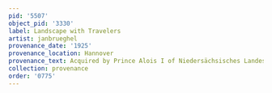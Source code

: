 ```yaml
---
pid: '5507'
object_pid: '3330'
label: Landscape with Travelers
artist: janbrueghel
provenance_date: '1925'
provenance_location: Hannover
provenance_text: Acquired by Prince Alois I of Niedersächsisches Landesmuseum
collection: provenance
order: '0775'
---
```

